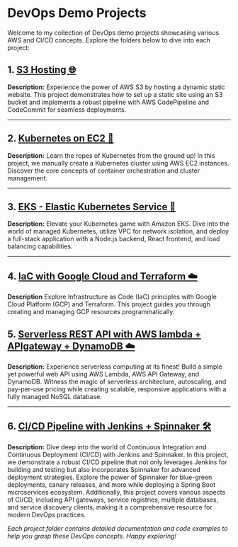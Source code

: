 # DevOps Demo Projects

Welcome to my collection of DevOps demo projects showcasing various AWS and CI/CD concepts. Explore the folders below to dive into each project:

## 1. [ S3 Hosting 🌐](./s3-hosting)

**Description:**
Experience the power of AWS S3 by hosting a dynamic static website. This project demonstrates how to set up a static site using an S3 bucket and implements a robust pipeline with AWS CodePipeline and CodeCommit for seamless deployments.

---

## 2. [Kubernetes on EC2 🚀](./k8s-on-ec2)

**Description:**
Learn the ropes of Kubernetes from the ground up! In this project, we manually create a Kubernetes cluster using AWS EC2 instances. Discover the core concepts of container orchestration and cluster management.

---

## 3. [EKS - Elastic Kubernetes Service 🌟](./eks)

**Description:**
Elevate your Kubernetes game with Amazon EKS. Dive into the world of managed Kubernetes, utilize VPC for network isolation, and deploy a full-stack application with a Node.js backend, React frontend, and load balancing capabilities.

---

## 4. [IaC with Google Cloud and Terraform ☁️](./iac-gcp-terraform/)

**Description**
Explore Infrastructure as Code (IaC) principles with Google Cloud Platform (GCP) and Terraform. This project guides you through creating and managing GCP resources programmatically.

## 5. [Serverless REST API with AWS lambda + APIgateway + DynamoDB ☁️](./aws-lambda-rest-api)

**Description:**
Experience serverless computing at its finest! Build a simple yet powerful web API using AWS Lambda, AWS API Gateway, and DynamoDB. Witness the magic of serverless architecture, autoscaling, and pay-per-use pricing while creating scalable, responsive applications with a fully managed NoSQL database.

---

## 6. [CI/CD Pipeline with Jenkins + Spinnaker 🛠️](./ci-cd-jenkins-spinnaker)

**Description:**
Dive deep into the world of Continuous Integration and Continuous Deployment (CI/CD) with Jenkins and Spinnaker. In this project, we demonstrate a robust CI/CD pipeline that not only leverages Jenkins for building and testing but also incorporates Spinnaker for advanced deployment strategies. Explore the power of Spinnaker for blue-green deployments, canary releases, and more while deploying a Spring Boot microservices ecosystem. Additionally, this project covers various aspects of CI/CD, including API gateways, service registries, multiple databases, and service discovery clients, making it a comprehensive resource for modern DevOps practices.




*Each project folder contains detailed documentation and code examples to help you grasp these DevOps concepts. Happy exploring!*
